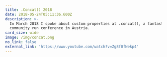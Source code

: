 ```yaml
---
title: .Concat() 2018
date: 2018-05-24T05:11:36.600Z
description: >-
  In March 2018 I spoke about custom properties at .concat(), a fantastic
  community run conference in Austria.
card_size: wide
image: /img/concat.png
no_link: false
external_link: 'https://www.youtube.com/watch?v=Zg8f0fNekp4'
---
```


